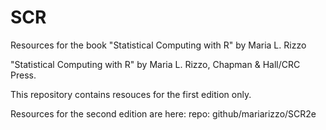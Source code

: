# SCR

Resources for the book "Statistical Computing with R" by Maria L. Rizzo

"Statistical Computing with R" by Maria L. Rizzo, Chapman & Hall/CRC Press. 

This repository contains resouces for the first edition only. 

Resources for the second edition are here:  repo: github/mariarizzo/SCR2e


